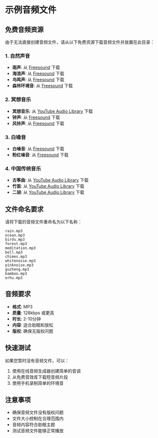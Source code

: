 # 示例音频文件

## 免费音频资源

由于无法直接创建音频文件，请从以下免费资源下载音频文件并放置在此目录：

### 1. 自然声音
- **雨声**: 从 [Freesound](https://freesound.org/search/?q=rain) 下载
- **海浪声**: 从 [Freesound](https://freesound.org/search/?q=ocean+waves) 下载
- **鸟鸣声**: 从 [Freesound](https://freesound.org/search/?q=birds) 下载
- **森林环境音**: 从 [Freesound](https://freesound.org/search/?q=forest) 下载

### 2. 冥想音乐
- **冥想音乐**: 从 [YouTube Audio Library](https://www.youtube.com/audiolibrary/music) 下载
- **钟声**: 从 [Freesound](https://freesound.org/search/?q=bell) 下载
- **风铃声**: 从 [Freesound](https://freesound.org/search/?q=wind+chimes) 下载

### 3. 白噪音
- **白噪音**: 从 [Freesound](https://freesound.org/search/?q=white+noise) 下载
- **粉红噪音**: 从 [Freesound](https://freesound.org/search/?q=pink+noise) 下载

### 4. 中国传统音乐
- **古筝曲**: 从 [YouTube Audio Library](https://www.youtube.com/audiolibrary/music) 下载
- **竹笛**: 从 [YouTube Audio Library](https://www.youtube.com/audiolibrary/music) 下载
- **二胡**: 从 [YouTube Audio Library](https://www.youtube.com/audiolibrary/music) 下载

## 文件命名要求

请将下载的音频文件重命名为以下名称：

```
rain.mp3
ocean.mp3
birds.mp3
forest.mp3
meditation.mp3
bell.mp3
chimes.mp3
whitenoise.mp3
pinknoise.mp3
guzheng.mp3
bamboo.mp3
erhu.mp3
```

## 音频要求

- **格式**: MP3
- **质量**: 128kbps 或更高
- **时长**: 2-10分钟
- **内容**: 适合助眠和放松
- **版权**: 确保无版权问题

## 快速测试

如果您暂时没有音频文件，可以：

1. 使用在线音频生成器创建简单的音调
2. 从免费音效库下载短音频片段
3. 使用手机录制简单的环境音

## 注意事项

- 确保音频文件没有版权问题
- 文件大小控制在合理范围内
- 音频内容符合助眠主题
- 测试音频文件能够正常播放


